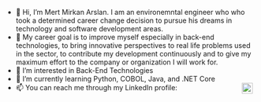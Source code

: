 - 👋 Hi, I’m Mert Mirkan Arslan. I am an environemntal engineer who who took a determined career change decision to pursue his dreams in technology and software development areas.
- 🎯 My career goal is to improve myself especially in back-end technologies, to bring innovative perspectives to real life problems used in the sector, to contribute my development continuously and to give my maximum effort to the company or organization I will work for.
- 👀 I’m interested in Back-End Technologies
- 🌱 I’m currently learning Python, COBOL, Java, and .NET Core
- 📫 You can reach me through my LinkedIn profile: [<img align="right" alt="Mert Mirkan Arslan | LinkedIn" width="22px" src="https://cdn.jsdelivr.net/npm/simple-icons@v3/icons/linkedin.svg" />](https://www.linkedin.com/in/mert-mirkan-arslan/)

<!---
mertmirkanarslan/mertmirkanarslan is a ✨ special ✨ repository because its `README.md` (this file) appears on your GitHub profile.
You can click the Preview link to take a look at your changes.
--->
